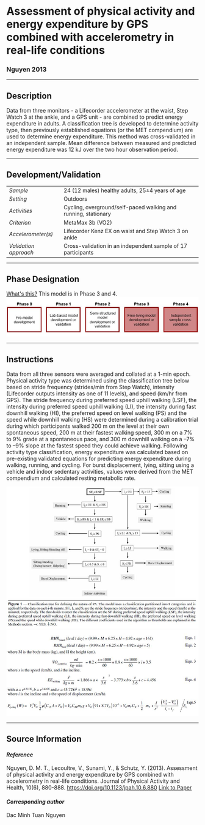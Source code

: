 # Assessment of physical activity and energy expenditure by GPS combined with accelerometry in real-life conditions
### Nguyen 2013
---

## Description
Data from three monitors - a Lifecorder accelerometer at the waist, Step Watch 3 at the ankle, and a GPS unit - are combined to predict energy expenditure in adults. A classification tree is developed to determine activity type, then previously established equations (or the MET compendium) are used to determine energy expenditure. This method was cross-validated in an independent sample. Mean difference between measured and predicted energy expenditure was 12 kJ over the two hour observation period.
 


---

## Development/Validation

|  |  |
| ------------- | ------------- |
| *Sample*  |24 (12 males) healthy adults, 25±4 years of age |
| *Setting*  |Outdoors |
| *Activities*  |Cycling, overground/self-paced walking and running, stationary  |
| *Criterion* |MetaMax 3b (VO2)   |
| *Accelerometer(s)* |Lifecorder Kenz EX on waist and Step Watch 3 on ankle   |
| *Validation approach* |Cross-validation in an independent sample of 17 participants   |



---
## Phase Designation
[What's this?](https://github.com/clevengerkimberly/AccelerometerRepository/blob/a76916ebe2a6002b20cdc6ef39c889d62ce9d6ae/phase%20_images/phase.md)
This model is in Phase 3 and 4.
![image](https://github.com/clevengerkimberly/AccelerometerRepository/blob/main/phase%20_images/Phase34.JPG)

---
## Instructions
Data from all three sensors were averaged and collated at a 1-min epoch. Physical activity type was determined using the classification tree below based on stride frequency (strides/min from Step Watch), intensity (Lifecorder outputs intensity as one of 11 levels), and speed (km/hr from GPS). The stride frequency during preferred speed uphill walking (LSF), the intensity
during preferred speed uphill walking (LI), the intensity during fast downhill walking (HI), the preferred speed on level walking (PS) and the speed while downhill walking (HS) were determined during a calibration trial during which participants walked 200 m on the level at their own spontaneous speed, 200 m at their fastest walking speed, 300 m on a 7% to 9% grade at a spontaneous pace, and 300 m downhill walking on a –7% to –9% slope at the fastest speed they could achieve walking. Following activity type classification, energy expenditure was calculated based on pre-existing validated equations for predicting energy expenditure during walking, running, and cycling. For burst displacement, lying, sitting using a vehicle and indoor sedentary activities, values were derived from the MET compendium and calculated resting metabolic rate.

![image](https://github.com/clevengerkimberly/AccelerometerRepository/blob/main/Nguyen2013/Nguyen.JPG)
![image](https://github.com/clevengerkimberly/AccelerometerRepository/blob/main/Nguyen2013/NguyenEq.JPG)


---
## Source Information
#### *Reference*
Nguyen, D. M. T., Lecoultre, V., Sunami, Y., & Schutz, Y. (2013). Assessment of physical activity and energy expenditure by GPS combined with accelerometry in real-life conditions. Journal of Physical Activity and Health, 10(6), 880-888. https://doi.org/10.1123/jpah.10.6.880 [Link to Paper](https://github.com/clevengerkimberly/AccelerometerRepository/blob/main/Nguyen2013/Nguyen.pdf)


#### *Corresponding author*
Dac Minh Tuan Nguyen
